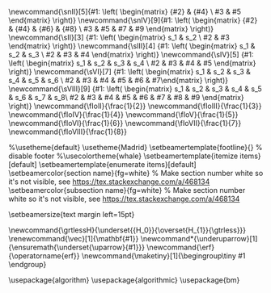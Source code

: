 \newcommand{\snII}[5]{#1: \left( \begin{matrix} {#2} & {#4} \\ #3 & #5 \end{matrix} \right)}
\newcommand{\snIV}[9]{#1: \left( \begin{matrix} {#2} & {#4} & {#6} & {#8} \\ #3 & #5 & #7 & #9 \end{matrix} \right)}
\newcommand{\sII}[3] {#1: \left( \begin{matrix} s_1 & s_2 \\ #2 & #3 \end{matrix} \right)}
\newcommand{\sIII}[4] {#1: \left( \begin{matrix} s_1 & s_2 & s_3 \\ #2 & #3 & #4 \end{matrix} \right)}
\newcommand{\sIV}[5] {#1: \left( \begin{matrix} s_1 & s_2 & s_3 & s_4 \\ #2 & #3 & #4  & #5 \end{matrix} \right)}
\newcommand{\sVI}[7] {#1: \left( \begin{matrix} s_1 & s_2 & s_3 & s_4 & s_5 & s_6 \\ #2 & #3 & #4 & #5 & #6 & #7\end{matrix} \right)}
\newcommand{\sVIII}[9] {#1: \left( \begin{matrix} s_1 & s_2 & s_3 & s_4 & s_5 & s_6 & s_7 & s_8\\ #2 & #3 & #4 & #5 & #6 & #7 & #8 & #9 \end{matrix} \right)}
\newcommand{\fIoII}{\frac{1}{2}}
\newcommand{\fIoIII}{\frac{1}{3}}
\newcommand{\fIoIV}{\frac{1}{4}}
\newcommand{\fIoV}{\frac{1}{5}}
\newcommand{\fIoVI}{\frac{1}{6}}
\newcommand{\fIoVII}{\frac{1}{7}}
\newcommand{\fIoVIII}{\frac{1}{8}}

%\usetheme{default}
\usetheme{Madrid}
\setbeamertemplate{footline}{} % disable footer
%\usecolortheme{whale}
\setbeamertemplate{itemize items}[default]
\setbeamertemplate{enumerate items}[default]
\setbeamercolor{section name}{fg=white}  % Make section number white so it's not visible, see https://tex.stackexchange.com/a/468134
\setbeamercolor{subsection name}{fg=white}  % Make section number white so it's not visible, see https://tex.stackexchange.com/a/468134

\setbeamersize{text margin left=15pt}

\newcommand{\grtlessH}{\underset{{H_0}}{\overset{H_{1}}{\gtrless}}}
\renewcommand{\vec}[1]{\mathbf{#1}}
\newcommand*{\underuparrow}[1]{\ensuremath{\underset{\uparrow}{#1}}} 
\newcommand{\erf}{\operatorname{erf}}
\newcommand{\maketiny}[1]{\begingroup\tiny #1 \endgroup}

\usepackage{algorithm}
\usepackage{algorithmic}
\usepackage{bm}

